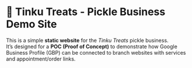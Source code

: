 # 🥒 Tinku Treats - Pickle Business Demo Site

This is a simple **static website** for the *Tinku Treats* pickle business.  
It’s designed for a **POC (Proof of Concept)** to demonstrate how Google Business Profile (GBP) can be connected to branch websites with services and appointment/order links.
